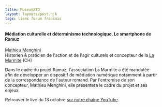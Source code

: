 ```yaml
---
title: MuseumXTD  
layout: layouts/post.njk
tags: liens forum francais
---
```

#### Médiation culturelle et déterminisme technologique. Le smartphone de Ramuz

[Mathieu Menghini](https://www.linkedin.com/in/mathieu-menghini-741803155/)  
Historien & praticien de l'action et de l'agir culturels et concepteur de la [La Marmite](https://lamarmite.org/) (CH)  

Dans le cadre du projet Ramuz, l'association La Marmite a été mandatée afin de développer un dispositif de médiation numérique notamment à partir de la correspondance de l'auteur romand. Par l'entremise de son concepteur, Mathieu Menghini, elle présentera le cadre du projet et ses enjeux.  


Retrouver le live du 13 octobre [sur notre chaîne YouTube](https://www.youtube.com/channel/UCTZJM5WsXDkH8QgMdACUNyw).  